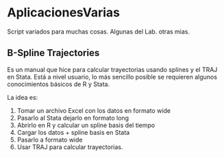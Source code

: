 # AplicacionesVarias
Script variados para muchas cosas. Algunas del Lab. otras mias. 

## B-Spline Trajectories
Es un manual que hice para calcular trayectorias usando splines y el TRAJ en Stata. Está a nivel usuario, lo más sencillo posible se requieren algunos conocimientos básicos de R y Stata.

La idea es:
1. Tomar un archivo Excel con los datos en formato wide
2. Pasarlo al Stata dejarlo en formato long
3. Abrirlo en R y calcular un spline basis del tiempo
4. Cargar los datos + spline basis en Stata
5. Pasarlo a formato wide
6. Usar TRAJ para calcular trayectorias.



